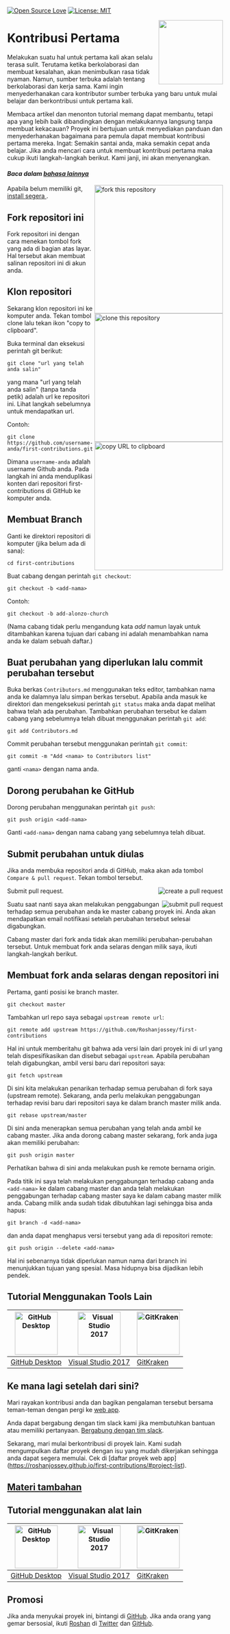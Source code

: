 [![Open Source Love](https://badges.frapsoft.com/os/v1/open-source.svg?v=103)](https://github.com/ellerbrock/open-source-badges/)
[![License: MIT](https://img.shields.io/badge/License-MIT-green.svg)](https://opensource.org/licenses/MIT)

[<img align="right" width="150" src="../assets/join-slack-team.png">](https://join.slack.com/t/firstcontributors/shared_invite/enQtMzE1MTYwNzI3ODQ0LTZiMDA2OGI2NTYyNjM1MTFiNTc4YTRhZTg4OWZjMzA0ZWZmY2UxYzVkMzI1ZmVmOWI4ODdkZWQwNTM2NDVmNjY)

# Kontribusi Pertama

Melakukan suatu hal untuk pertama kali akan selalu terasa sulit. Terutama ketika berkolaborasi dan membuat kesalahan, akan menimbulkan rasa tidak nyaman. Namun, sumber terbuka adalah tentang berkolaborasi dan kerja sama. Kami ingin menyederhanakan cara kontributor sumber terbuka yang baru untuk mulai belajar dan berkontribusi untuk pertama kali.

Membaca artikel dan menonton tutorial memang dapat membantu, tetapi apa yang lebih baik dibandingkan dengan melakukannya langsung tanpa membuat kekacauan? Proyek ini bertujuan untuk menyediakan panduan dan menyederhanakan bagaimana para pemula dapat membuat kontribusi pertama mereka. Ingat: Semakin santai anda, maka semakin cepat anda belajar. Jika anda mencari cara untuk membuat kontribusi pertama maka cukup ikuti langkah-langkah berikut. Kami janji, ini akan menyenangkan.

#### *Baca dalam [bahasa lainnya](../Translations.md)* 

<img align="right" width="300" src="../assets/fork.png" alt="fork this repository" />

Apabila belum memiliki git, [ install segera ]( https://help.github.com/articles/set-up-git/ ).

## Fork repositori ini

Fork repositori ini dengan cara menekan tombol fork yang ada di bagian atas layar.
Hal tersebut akan membuat salinan repositori ini di akun anda.

## Klon repositori

<img align="right" width="300" src="../assets/clone.png" alt="clone this repository" />

Sekarang klon repositori ini ke komputer anda. Tekan tombol clone lalu tekan ikon "copy to clipboard".

Buka terminal dan eksekusi perintah git berikut:

```
git clone "url yang telah anda salin"
```
yang mana "url yang telah anda salin" (tanpa tanda petik) adalah url ke repositori ini. Lihat langkah sebelumnya untuk mendapatkan url.

<img align="right" width="300" src="../assets/copy-to-clipboard.png" alt="copy URL to clipboard" />

Contoh:
```
git clone https://github.com/username-anda/first-contributions.git
```
Dimana `username-anda` adalah username Github anda. Pada langkah ini anda menduplikasi konten dari repositori first-contributions di GitHub ke komputer anda.

## Membuat Branch

Ganti ke direktori repositori di komputer (jika belum ada di sana):

```
cd first-contributions
```
Buat cabang dengan perintah `git checkout`:
```
git checkout -b <add-nama>
```

Contoh:
```
git checkout -b add-alonzo-church
```
(Nama cabang tidak perlu mengandung kata *add* namun layak untuk ditambahkan karena tujuan dari cabang ini adalah menambahkan nama anda ke dalam sebuah daftar.)

## Buat perubahan yang diperlukan lalu commit perubahan tersebut

Buka berkas `Contributors.md` menggunakan teks editor, tambahkan nama anda ke dalamnya lalu simpan berkas tersebut. Apabila anda masuk ke direktori dan mengeksekusi perintah `git status` maka anda dapat melihat bahwa telah ada perubahan. Tambahkan perubahan tersebut ke dalam cabang yang sebelumnya telah dibuat menggunakan perintah `git add`:
```
git add Contributors.md
```

Commit perubahan tersebut menggunakan perintah `git commit`:
```
git commit -m "Add <nama> to Contributors list"
```
ganti `<nama>` dengan nama anda.

## Dorong perubahan ke GitHub

Dorong perubahan menggunakan perintah `git push`:
```
git push origin <add-nama>
```
Ganti `<add-nama>` dengan nama cabang yang sebelumnya telah dibuat.

## Submit perubahan untuk diulas

Jika anda membuka repositori anda di GitHub, maka akan ada tombol `Compare & pull request`. Tekan tombol tersebut.

<img style="float: right;" src="../assets/compare-and-pull.png" alt="create a pull request" />

Submit pull request.

<img style="float: right;" src="../assets/submit-pull-request.png" alt="submit pull request" />

Suatu saat nanti saya akan melakukan penggabungan terhadap semua perubahan anda ke master cabang proyek ini. Anda akan mendapatkan email notifikasi setelah perubahan tersebut selesai digabungkan.

Cabang master dari fork anda tidak akan memiliki perubahan-perubahan tersebut. Untuk membuat fork anda selaras dengan milik saya, ikuti langkah-langkah berikut.

## Membuat fork anda selaras dengan repositori ini

 Pertama, ganti posisi ke branch master.
 ```
 git checkout master
 ```
 Tambahkan url repo saya sebagai `upstream remote url`:
```
git remote add upstream https://github.com/Roshanjossey/first-contributions
```
Hal ini untuk memberitahu git bahwa ada versi lain dari proyek ini di url yang telah dispesifikasikan dan disebut sebagai `upstream`. Apabila perubahan telah digabungkan, ambil versi baru dari repositori saya:
```
git fetch upstream
```

Di sini kita melakukan penarikan terhadap semua perubahan di fork saya (upstream remote). Sekarang, anda perlu melakukan penggabungan terhadap revisi baru dari repositori saya ke dalam branch master milik anda.
```
git rebase upstream/master
```
Di sini anda menerapkan semua perubahan yang telah anda ambil ke cabang master. Jika anda dorong cabang master sekarang, fork anda juga akan memiliki perubahan:
```
git push origin master
```
Perhatikan bahwa di sini anda melakukan push ke remote bernama origin.

Pada titik ini saya telah melakukan penggabungan terhadap cabang anda `<add-nama>` ke dalam cabang master dan anda telah melakukan penggabungan terhadap cabang master saya ke dalam cabang master milik anda. Cabang milik anda sudah tidak dibutuhkan lagi sehingga bisa anda hapus:
```
git branch -d <add-nama>
```
dan anda dapat menghapus versi tersebut yang ada di repositori remote:
```
git push origin --delete <add-nama>
```
Hal ini sebenarnya tidak diperlukan namun nama dari branch ini menunjukkan tujuan yang spesial. Masa hidupnya bisa dijadikan lebih pendek.

## Tutorial Menggunakan Tools Lain

|<a href="../github-desktop-tutorial.md"><img alt="GitHub Desktop" src="https://desktop.github.com/images/desktop-icon.svg" width="100"></a>|<a href="../github-windows-vs2017-tutorial.md"><img alt="Visual Studio 2017" src="https://www.visualstudio.com/wp-content/uploads/2017/11/microsoft-visual-studio.svg" width="100"></a>|<a href="../gitkraken-tutorial.md"><img alt="GitKraken" src="/assets/gk-icon.png" width="100"></a>|
|---|---|---|
|[GitHub Desktop](../github-desktop-tutorial.md)|[Visual Studio 2017](../github-windows-vs2017-tutorial.md)|[GitKraken](../gitkraken-tutorial.md)|

## Ke mana lagi setelah dari sini?

Mari rayakan kontribusi anda dan bagikan pengalaman tersebut bersama teman-teman dengan pergi ke [web app](https://roshanjossey.github.io/first-contributions/#social-share).

Anda dapat bergabung dengan tim slack kami jika membutuhkan bantuan atau memiliki pertanyaan. [Bergabung dengan tim slack](https://join.slack.com/t/firstcontributors/shared_invite/enQtMzE1MTYwNzI3ODQ0LTZiMDA2OGI2NTYyNjM1MTFiNTc4YTRhZTg4OWZjMzA0ZWZmY2UxYzVkMzI1ZmVmOWI4ODdkZWQwNTM2NDVmNjY).

Sekarang, mari mulai berkontribusi di proyek lain. Kami sudah mengumpulkan daftar proyek dengan isu yang mudah dikerjakan sehingga anda dapat segera memulai. Cek di [daftar proyek web app] (https://roshanjossey.github.io/first-contributions/#project-list).

## [ Materi tambahan ](../additional-material/git_workflow_scenarios/additional-material.md)

## Tutorial menggunakan alat lain

|<a href="../github-desktop-tutorial.md"><img alt="GitHub Desktop" src="https://desktop.github.com/images/desktop-icon.svg" width="100"></a>|<a href="../github-windows-vs2017-tutorial.md"><img alt="Visual Studio 2017" src="https://www.visualstudio.com/wp-content/uploads/2017/11/microsoft-visual-studio.svg" width="100"></a>|<a href="../gitkraken-tutorial.md"><img alt="GitKraken" src="/assets/gk-icon.png" width="100"></a>|
|---|---|---|
|[GitHub Desktop](../github-desktop-tutorial.md)|[Visual Studio 2017](../github-windows-vs2017-tutorial.md)|[GitKraken](../gitkraken-tutorial.md)|

## Promosi

Jika anda menyukai proyek ini, bintangi di [GitHub](https://github.com/Roshanjossey/first-contributions).
Jika anda orang yang gemar bersosial, ikuti [Roshan](https://roshanjossey.github.io/) di
[Twitter](https://twitter.com/sudo__bangbang) dan
[GitHub](https://github.com/roshanjossey).
